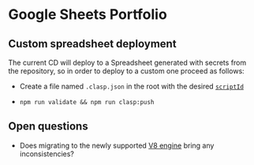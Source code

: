 # Google Sheets Portfolio

## Custom spreadsheet deployment

The current CD will deploy to a Spreadsheet generated with secrets from the
repository, so in order to deploy to a custom one proceed as follows:

- Create a file named `.clasp.json` in the root with the desired
  [`scriptId`](https://github.com/google/clasp/#scriptid-required)

- `npm run validate && npm run clasp:push`

## Open questions

- Does migrating to the newly supported
  [V8 engine](https://developers.google.com/apps-script/guides/v8-runtime) bring
  any inconsistencies?
